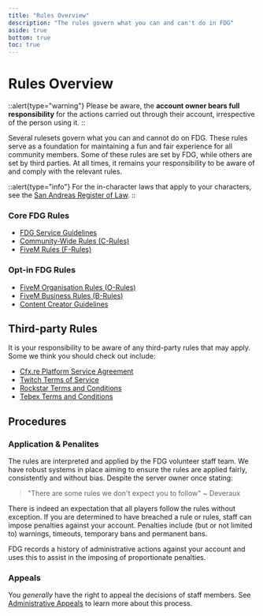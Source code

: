 ```yaml
---
title: "Rules Overview"
description: "The rules govern what you can and can't do in FDG"
aside: true
bottom: true
toc: true
---
```


# Rules Overview

::alert{type="warning"}
Please be aware, the **account owner bears full responsibility** for the actions carried out through their account, irrespective of the person using it.
::

Several rulesets govern what you can and cannot do on FDG. These rules serve as a foundation for maintaining a fun and fair experience for all community members. Some of these rules are set by FDG, while others are set by third parties. At all times, it remains your responsibility to be aware of and comply with the relevant rules.

::alert{type="info"}
For the in-character laws that apply to your characters, see the [San Andreas Register of Law](https://law.fatduckgaming.com).
::

### Core FDG Rules

- [FDG Service Guidelines](/server-docs/rules/service-guidelines)
- [Community-Wide Rules (C-Rules)](/server-docs/rules/community-wide-rules)
- [FiveM Rules (F-Rules)](/server-docs/rules/fivem-rules)

### Opt-in FDG Rules
- [FiveM Organisation Rules (O-Rules)](/server-docs/rules/opt-in-rules)
- [FiveM Business Rules (B-Rules)](/server-docs/rules/opt-in-rules)
- [Content Creator Guidelines](/server-docs/rules/content-creators)

## Third-party Rules

It is your responsibility to be aware of any third-party rules that may apply. Some we think you should check out include:

- [Cfx.re Platform Service Agreement](https://runtime.fivem.net/fivem-service-agreement-4.pdf)
- [Twitch Terms of Service](https://www.twitch.tv/p/en/legal/terms-of-service/)
- [Rockstar Terms and Conditions](https://www.rockstargames.com/legal)
- [Tebex Terms and Conditions](https://donate.fatduckgaming.com/terms/checkout)

## Procedures

### Application & Penalites

The rules are interpreted and applied by the FDG volunteer staff team. We have robust systems in place aiming to ensure the rules are applied fairly, consistently and without bias. Despite the server owner once stating:

> "There are some rules we don't expect you to follow" ~ Deveraux

There is indeed an expectation that all players follow the rules without exception. If you are determined to have breached a rule or rules, staff can impose penalties against your account. Penalties include (but or not limited to) warnings, timeouts, temporary bans and permanent bans.

FDG records a history of administrative actions against your account and uses this to assist in the imposing of proportionate penalties.

### Appeals

You _generally_ have the right to appeal the decisions of staff members. See [Administrative Appeals]() to learn more about this process.
